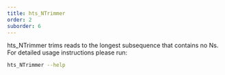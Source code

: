 ```yaml
---
title: hts_NTrimmer
order: 2
suborder: 6
---
```


hts_NTrimmer trims reads to the longest subsequence that contains no Ns.
For detailed usage instructions please run:

```bash
hts_NTrimmer --help
```

